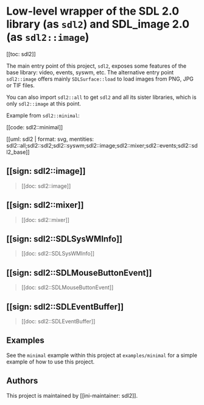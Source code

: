 # Low-level wrapper of the SDL 2.0 library (as `sdl2`) and SDL_image 2.0 (as `sdl2::image`)

[[toc: sdl2]]

The main entry point of this project, `sdl2`, exposes some features of the base
library: video, events, syswm, etc. The alternative entry point `sdl2::image` offers
mainly `SDLSurface::load` to load images from PNG, JPG or TIF files.

You can also import `sdl2::all` to get `sdl2` and all its sister libraries, which is only
`sdl2::image` at this point.

Example from `sdl2::minimal`:

[[code: sdl2::minimal]]

[[uml: sdl2 | format: svg, mentities: sdl2::all;sdl2::sdl2;sdl2::syswm;sdl2::image;sdl2::mixer;sdl2::events;sdl2::sdl2_base]]

## [[sign: sdl2::image]]

> [[doc: sdl2::image]]

## [[sign: sdl2::mixer]]

> [[doc: sdl2::mixer]]

## [[sign: sdl2::SDLSysWMInfo]]

> [[doc: sdl2::SDLSysWMInfo]]

## [[sign: sdl2::SDLMouseButtonEvent]]

> [[doc: sdl2::SDLMouseButtonEvent]]

## [[sign: sdl2::SDLEventBuffer]]

> [[doc: sdl2::SDLEventBuffer]]

## Examples

See the `minimal` example within this project at `examples/minimal` for a simple example
of how to use this project.

## Authors

This project is maintained by [[ini-maintainer: sdl2]].
